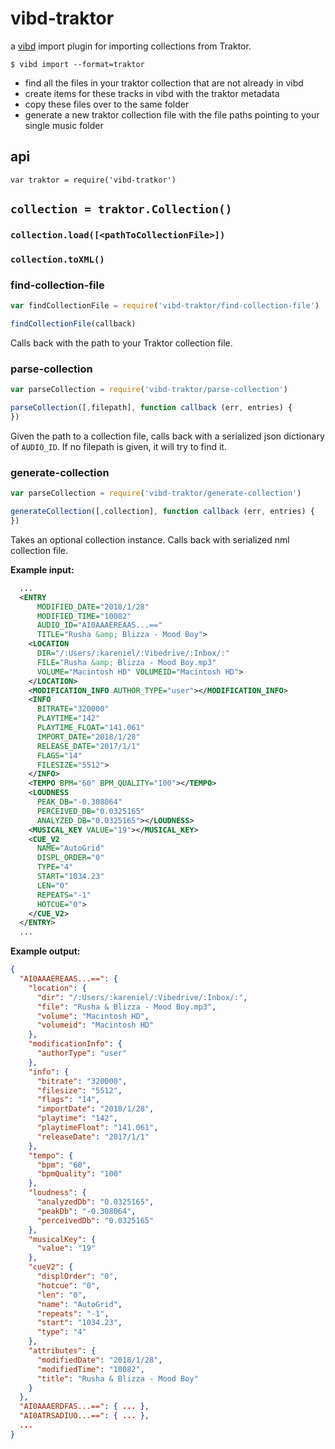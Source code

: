 # vibd-traktor

a [vibd](https://github.com/vibedrive/vibd) import plugin for importing collections from Traktor.

```shell
$ vibd import --format=traktor
```

- find all the files in your traktor collection that are not already in vibd
- create items for these tracks in vibd with the traktor metadata
- copy these files over to the same folder
- generate a new traktor collection file with the file paths pointing to your single music folder


## api

`var traktor = require('vibd-tratkor')`

## `collection = traktor.Collection()`



### `collection.load([<pathToCollectionFile>])`


### `collection.toXML()`


### find-collection-file

```js
var findCollectionFile = require('vibd-traktor/find-collection-file')

findCollectionFile(callback)
```

Calls back with the path to your Traktor collection file.

### parse-collection

```js
var parseCollection = require('vibd-traktor/parse-collection')

parseCollection([,filepath], function callback (err, entries) {
})
```

Given the path to a collection file, calls back with a serialized json dictionary of `AUDIO_ID`. 
If no filepath is given, it will try to find it. 


### generate-collection

```js
var parseCollection = require('vibd-traktor/generate-collection')

generateCollection([,collection], function callback (err, entries) {
})
```
Takes an optional collection instance.
Calls back with serialized nml collection file.

**Example input:**

```xml
  ...
  <ENTRY 
      MODIFIED_DATE="2018/1/28" 
      MODIFIED_TIME="10082" 
      AUDIO_ID="AI0AAAEREAAS...==" 
      TITLE="Rusha &amp; Blizza - Mood Boy">
    <LOCATION 
      DIR="/:Users/:kareniel/:Vibedrive/:Inbox/:" 
      FILE="Rusha &amp; Blizza - Mood Boy.mp3" 
      VOLUME="Macintosh HD" VOLUMEID="Macintosh HD">  
    </LOCATION>
    <MODIFICATION_INFO AUTHOR_TYPE="user"></MODIFICATION_INFO>
    <INFO 
      BITRATE="320000" 
      PLAYTIME="142" 
      PLAYTIME_FLOAT="141.061" 
      IMPORT_DATE="2018/1/28" 
      RELEASE_DATE="2017/1/1" 
      FLAGS="14" 
      FILESIZE="5512">  
    </INFO>
    <TEMPO BPM="60" BPM_QUALITY="100"></TEMPO>
    <LOUDNESS 
      PEAK_DB="-0.308064" 
      PERCEIVED_DB="0.0325165" 
      ANALYZED_DB="0.0325165"></LOUDNESS>
    <MUSICAL_KEY VALUE="19"></MUSICAL_KEY>
    <CUE_V2 
      NAME="AutoGrid" 
      DISPL_ORDER="0" 
      TYPE="4" 
      START="1034.23" 
      LEN="0" 
      REPEATS="-1" 
      HOTCUE="0">
    </CUE_V2>
  </ENTRY>
  ...
```

**Example output:**

```json
{
  "AI0AAAEREAAS...==": {
    "location": {
      "dir": "/:Users/:kareniel/:Vibedrive/:Inbox/:",
      "file": "Rusha & Blizza - Mood Boy.mp3",
      "volume": "Macintosh HD",
      "volumeid": "Macintosh HD"
    },
    "modificationInfo": {
      "authorType": "user"
    },
    "info": {
      "bitrate": "320000",
      "filesize": "5512",
      "flags": "14",
      "importDate": "2018/1/28",
      "playtime": "142",
      "playtimeFloat": "141.061",
      "releaseDate": "2017/1/1"
    },
    "tempo": {
      "bpm": "60",
      "bpmQuality": "100"
    },
    "loudness": {
      "analyzedDb": "0.0325165",
      "peakDb": "-0.308064",
      "perceivedDb": "0.0325165"
    },
    "musicalKey": {
      "value": "19"
    },
    "cueV2": {
      "displOrder": "0",
      "hotcue": "0",
      "len": "0",
      "name": "AutoGrid",
      "repeats": "-1",
      "start": "1034.23",
      "type": "4"
    },
    "attributes": {
      "modifiedDate": "2018/1/28",
      "modifiedTime": "10082",
      "title": "Rusha & Blizza - Mood Boy"
    }
  },
  "AI0AAAERDFAS...==": { ... },
  "AI0ATRSADIUO...==": { ... },
  ...
}
```
